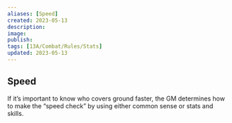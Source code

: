```yaml
---
aliases: [Speed]
created: 2023-05-13
description: 
image: 
publish: 
tags: [13A/Combat/Rules/Stats]
updated: 2023-05-13
---
```


## Speed

If it’s important to know who covers ground faster, the GM determines how to make the “speed check” by using either common sense or stats and skills.
